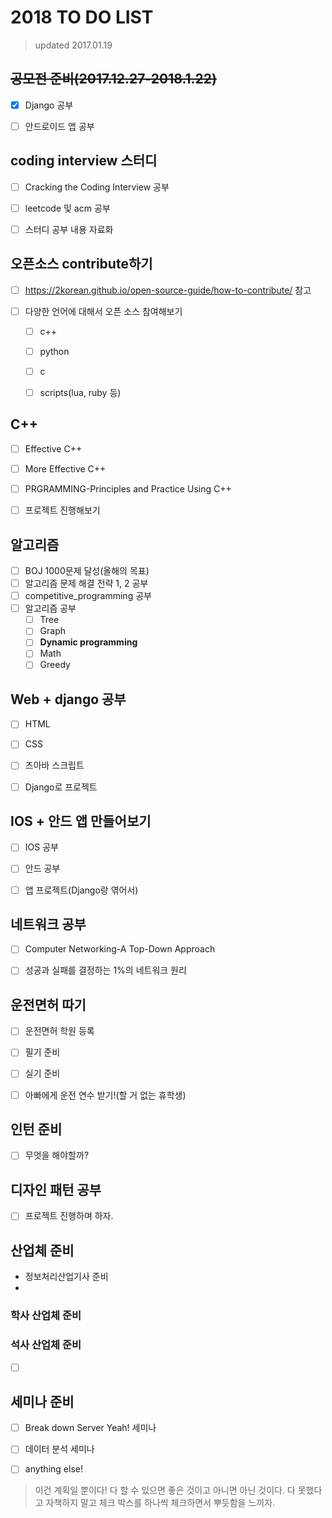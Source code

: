 # 2018 TO DO LIST

> updated 2017.01.19

## ~~공모전 준비(2017.12.27-2018.1.22)~~

- [x] Django 공부
- [ ] 안드로이드 앱 공부



## coding interview 스터디

- [ ] Cracking the Coding Interview 공부
- [ ] leetcode 및 acm 공부
- [ ] 스터디 공부 내용 자료화



## 오픈소스 contribute하기

- [ ] https://2korean.github.io/open-source-guide/how-to-contribute/ 참고

- [ ] 다양한 언어에 대해서 오픈 소스 참여해보기
    - [ ] c++
    - [ ] python
    - [ ] c
    - [ ] scripts(lua, ruby 등)

      
      
## C++

- [ ] Effective C++
- [ ] More Effective C++
- [ ] PRGRAMMING-Principles and Practice Using C++
- [ ] 프로젝트 진행해보기


## 알고리즘

- [ ] BOJ 1000문제 달성(올해의 목표)
- [ ] 알고리즘 문제 해결 전략 1, 2 공부
- [ ] competitive_programming 공부
- [ ] 알고리즘 공부
    - [ ] Tree
    - [ ] Graph
    - [ ] **Dynamic programming**
    - [ ] Math
    - [ ] Greedy

## Web + django 공부

- [ ] HTML
- [ ] CSS
- [ ] 즈아바 스크립트
- [ ] Django로 프로젝트



## IOS + 안드 앱 만들어보기

- [ ] IOS 공부
- [ ] 안드 공부
- [ ] 앱 프로젝트(Django랑 엮어서)



## 네트워크 공부

- [ ] Computer Networking-A Top-Down Approach
- [ ] 성공과 실패를 결정하는 1%의 네트워크 원리



## 운전면허 따기

- [ ] 운전면허 학원 등록
- [ ] 필기 준비
- [ ] 실기 준비
- [ ] 아빠에게 운전 연수 받기!(할 거 없는 휴학생)



## 인턴 준비

- [ ] 무엇을 해야할까?



## 디자인 패턴 공부

- [ ] 프로젝트 진행하며 하자.



## 산업체 준비

- 정보처리산업기사 준비
- ​

### 학사 산업체 준비

> 

### 석사 산업체 준비

- [ ] ​



## 세미나 준비

- [ ] Break down Server Yeah! 세미나
- [ ] 데이터 분석 세미나
- [ ] anything else!



> 이건 계획일 뿐이다! 다 할 수 있으면 좋은 것이고 아니면 아닌 것이다. 다 못했다고 자책하지 말고 체크 박스를 하나씩 체크하면서 뿌듯함을 느끼자.
